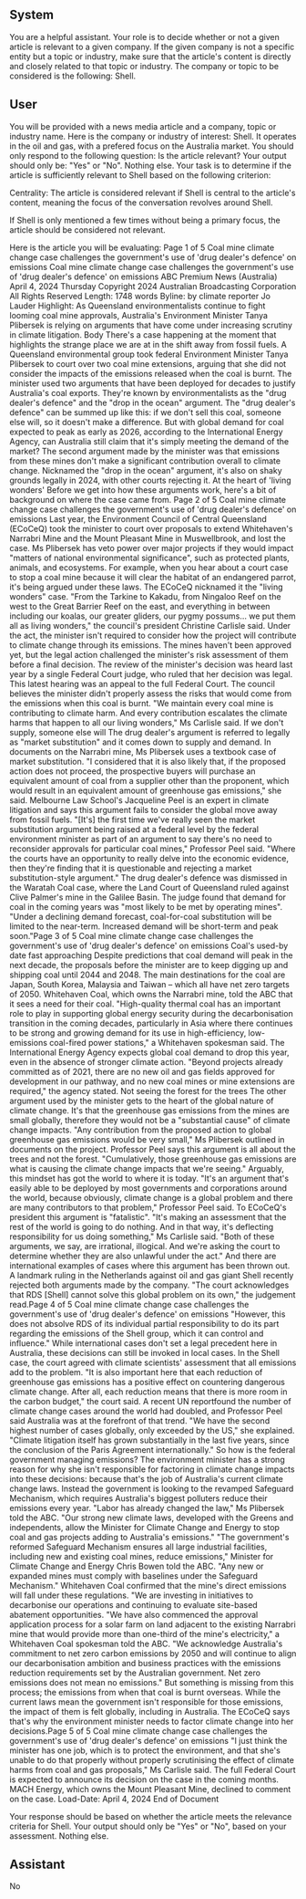 ## System

You are a helpful assistant. Your role is to decide whether or not a given article is relevant to a given company. If the given company is not a specific entity but a topic or industry, make sure that the article's content is directly and closely related to that topic or industry. The company or topic to be considered is the following: Shell.

## User


You will be provided with a news media article and a company, topic or industry name. Here is the company or industry of interest: Shell. It operates in the oil and gas, with a prefered focus on the Australia market. You should only respond to the following question: Is the article relevant? Your output should only be: "Yes" or "No". Nothing else. Your task is to determine if the article is sufficiently relevant to Shell based on the following criterion:

Centrality: The article is considered relevant if Shell is central to the article's content, meaning the focus of the conversation revolves around Shell.

If Shell is only mentioned a few times without being a primary focus, the article should be considered not relevant.

Here is the article you will be evaluating: Page 1 of 5
Coal mine climate change case challenges the government's use of 'drug dealer's defence' on emissions
Coal mine climate change case challenges the government's use of 'drug 
dealer's defence' on emissions
ABC Premium News (Australia)
April 4, 2024 Thursday
Copyright 2024 Australian Broadcasting Corporation All Rights Reserved
Length: 1748 words
Byline: by climate reporter Jo Lauder
Highlight: As Queensland environmentalists continue to fight looming coal mine approvals, Australia's Environment 
Minister Tanya Plibersek is relying on arguments that have come under increasing scrutiny in climate litigation.
Body
There's a case happening at the moment that highlights the strange place we are at in the shift away from fossil 
fuels.
A Queensland environmental group took federal Environment Minister Tanya Plibersek to court over two coal mine 
extensions, arguing that she did not consider the impacts of the emissions released when the coal is burnt.
The minister used two arguments that have been deployed for decades to justify Australia's coal exports.
They're known by environmentalists as the "drug dealer's defence" and the "drop in the ocean" argument.
The "drug dealer's defence" can be summed up like this: if we don't sell this coal, someone else will, so it doesn't 
make a difference.
But with global demand for coal expected to peak as early as 2026, according to the International Energy Agency, 
can Australia still claim that it's simply meeting the demand of the market?
The second argument made by the minister was that emissions from these mines don't make a significant 
contribution overall to climate change. Nicknamed the "drop in the ocean" argument, it's also on shaky grounds 
legally in 2024, with other courts rejecting it.
At the heart of 'living wonders' 
Before we get into how these arguments work, here's a bit of background on where the case came from.
Page 2 of 5
Coal mine climate change case challenges the government's use of 'drug dealer's defence' on emissions
Last year, the Environment Council of Central Queensland (ECoCeQ) took the minister to court over proposals to 
extend Whitehaven's Narrabri Mine and the Mount Pleasant Mine in Muswellbrook, and lost the case.
Ms Plibersek has veto power over major projects if they would impact "matters of national environmental 
significance", such as protected plants, animals, and ecosystems.
For example, when you hear about a court case to stop a coal mine because it will clear the habitat of an 
endangered parrot, it's being argued under these laws.
The ECoCeQ nicknamed it the "living wonders" case.
"From the Tarkine to Kakadu, from Ningaloo Reef on the west to the Great Barrier Reef on the east, and everything 
in between including our koalas, our greater gliders, our pygmy possums… we put them all as living wonders," the 
council's president Christine Carlisle said.
Under the act, the minister isn't required to consider how the project will contribute to climate change through its 
emissions.
The mines haven't been approved yet, but the legal action challenged the minister's risk assessment of them before 
a final decision.
The review of the minister's decision was heard last year by a single Federal Court judge, who ruled that her 
decision was legal. This latest hearing was an appeal to the full Federal Court.
The council believes the minister didn't properly assess the risks that would come from the emissions when this 
coal is burnt.
"We maintain every coal mine is contributing to climate harm. And every contribution escalates the climate harms 
that happen to all our living wonders," Ms Carlisle said.
If we don't supply, someone else will
The drug dealer's argument is referred to legally as "market substitution" and it comes down to supply and demand.
In documents on the Narrabri mine, Ms Plibersek uses a textbook case of market substitution.
"I considered that it is also likely that, if the proposed action does not proceed, the prospective buyers will purchase 
an equivalent amount of coal from a supplier other than the proponent, which would result in an equivalent amount 
of greenhouse gas emissions," she said.
Melbourne Law School's Jacqueline Peel is an expert in climate litigation and says this argument fails to consider 
the global move away from fossil fuels.
"[It's] the first time we've really seen the market substitution argument being raised at a federal level by the federal 
environment minister as part of an argument to say there's no need to reconsider approvals for particular coal 
mines," Professor Peel said.
"Where the courts have an opportunity to really delve into the economic evidence, then they're finding that it is 
questionable and rejecting a market substitution-style argument."
The drug dealer's defence was dismissed in the Waratah Coal case, where the Land Court of Queensland ruled 
against Clive Palmer's mine in the Galilee Basin.
The judge found that demand for coal in the coming years was "most likely to be met by operating mines". 
"Under a declining demand forecast, coal-for-coal substitution will be limited to the near-term. Increased demand 
will be short-term and peak soon."Page 3 of 5
Coal mine climate change case challenges the government's use of 'drug dealer's defence' on emissions
Coal's used-by date fast approaching
Despite predictions that coal demand will peak in the next decade, the proposals before the minister are to keep 
digging up and shipping coal until 2044 and 2048.
The main destinations for the coal are Japan, South Korea, Malaysia and Taiwan – which all have net zero targets 
of 2050.
Whitehaven Coal, which owns the Narrabri mine, told the ABC that it sees a need for their coal.
"High-quality thermal coal has an important role to play in supporting global energy security during the 
decarbonisation transition in the coming decades, particularly in Asia where there continues to be strong and 
growing demand for its use in high-efficiency, low-emissions coal-fired power stations," a Whitehaven spokesman 
said.
The International Energy Agency expects global coal demand to drop this year, even in the absence of stronger 
climate action.
"Beyond projects already committed as of 2021, there are no new oil and gas fields approved for development in 
our pathway, and no new coal mines or mine extensions are required," the agency stated.
Not seeing the forest for the trees
The other argument used by the minister gets to the heart of the global nature of climate change.
It's that the greenhouse gas emissions from the mines are small globally, therefore they would not be a "substantial 
cause" of climate change impacts.
"Any contribution from the proposed action to global greenhouse gas emissions would be very small," Ms Plibersek 
outlined in documents on the project.
Professor Peel says this argument is all about the trees and not the forest.
"Cumulatively, those greenhouse gas emissions are what is causing the climate change impacts that we're seeing."
Arguably, this mindset has got the world to where it is today.
"It's an argument that's easily able to be deployed by most governments and corporations around the world, 
because obviously, climate change is a global problem and there are many contributors to that problem," Professor 
Peel said.
To ECoCeQ's president this argument is "fatalistic". 
"It's making an assessment that the rest of the world is going to do nothing. And in that way, it's deflecting 
responsibility for us doing something," Ms Carlisle said.
"Both of these arguments, we say, are irrational, illogical. And we're asking the court to determine whether they are 
also unlawful under the act."
And there are international examples of cases where this argument has been thrown out.
A landmark ruling in the Netherlands against oil and gas giant Shell recently rejected both arguments made by the 
company.
"The court acknowledges that RDS [Shell] cannot solve this global problem on its own," the judgement read.Page 4 of 5
Coal mine climate change case challenges the government's use of 'drug dealer's defence' on emissions
"However, this does not absolve RDS of its individual partial responsibility to do its part regarding the emissions of 
the Shell group, which it can control and influence."
While international cases don't set a legal precedent here in Australia, these decisions can still be invoked in local 
cases.
In the Shell case, the court agreed with climate scientists' assessment that all emissions add to the problem.
"It is also important here that each reduction of greenhouse gas emissions has a positive effect on countering 
dangerous climate change. After all, each reduction means that there is more room in the carbon budget," the court 
said.
A recent UN reportfound the number of climate change cases around the world had doubled, and Professor Peel 
said Australia was at the forefront of that trend. 
"We have the second highest number of cases globally, only exceeded by the US," she explained.
"Climate litigation itself has grown substantially in the last five years, since the conclusion of the Paris Agreement 
internationally."
So how is the federal government managing emissions?
The environment minister has a strong reason for why she isn't responsible for factoring in climate change impacts 
into these decisions: because that's the job of Australia's current climate change laws.
Instead the government is looking to the revamped Safeguard Mechanism, which requires Australia's biggest 
polluters reduce their emissions every year.
"Labor has already changed the law," Ms Plibersek told the ABC.
"Our strong new climate laws, developed with the Greens and independents, allow the Minister for Climate Change 
and Energy to stop coal and gas projects adding to Australia's emissions."
"The government's reformed Safeguard Mechanism ensures all large industrial facilities, including new and existing 
coal mines, reduce emissions," Minister for Climate Change and Energy Chris Bowen told the ABC.
"Any new or expanded mines must comply with baselines under the Safeguard Mechanism."
Whitehaven Coal confirmed that the mine's direct emissions will fall under these regulations.
"We are investing in initiatives to decarbonise our operations and continuing to evaluate site-based abatement 
opportunities.
"We have also commenced the approval application process for a solar farm on land adjacent to the existing 
Narrabri mine that would provide more than one-third of the mine's electricity," a Whitehaven Coal spokesman told 
the ABC.
"We acknowledge Australia's commitment to net zero carbon emissions by 2050 and will continue to align our 
decarbonisation ambition and business practices with the emissions reduction requirements set by the Australian 
government. Net zero emissions does not mean no emissions." 
But something is missing from this process; the emissions from when that coal is burnt overseas.
While the current laws mean the government isn't responsible for those emissions, the impact of them is felt 
globally, including in Australia.
The ECoCeQ says that's why the environment minister needs to factor climate change into her decisions.Page 5 of 5
Coal mine climate change case challenges the government's use of 'drug dealer's defence' on emissions
"I just think the minister has one job, which is to protect the environment, and that she's unable to do that properly 
without properly scrutinising the effect of climate harms from coal and gas proposals," Ms Carlisle said.
The full Federal Court is expected to announce its decision on the case in the coming months.
MACH Energy, which owns the Mount Pleasant Mine, declined to comment on the case.
Load-Date: April 4, 2024
End of Document

Your response should be based on whether the article meets the relevance criteria for Shell.
Your output should only be "Yes" or "No", based on your assessment. Nothing else.
            

## Assistant

No

